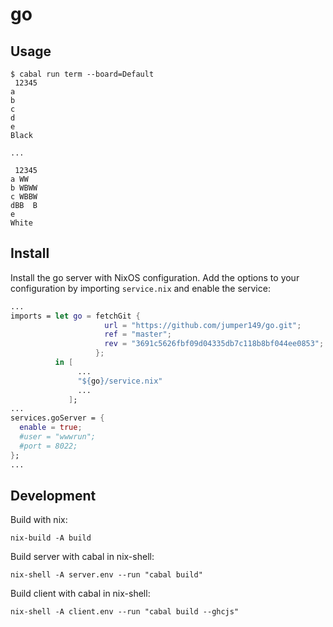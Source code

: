 # go

## Usage

```
$ cabal run term --board=Default
 12345
a
b
c
d
e
Black

...

 12345
a WW
b WBWW
c WBBW
dBB  B
e
White
```

## Install

Install the go server with NixOS configuration.
Add the options to your configuration by importing `service.nix` and enable the service:
```nix
...
imports = let go = fetchGit {
                     url = "https://github.com/jumper149/go.git";
                     ref = "master";
                     rev = "3691c5626fbf09d04335db7c118b8bf044ee0853";
                   };
          in [
               ...
               "${go}/service.nix"
               ...
             ];
...
services.goServer = {
  enable = true;
  #user = "wwwrun";
  #port = 8022;
};
...
```

## Development

Build with nix:
```
nix-build -A build
```

Build server with cabal in nix-shell:
```
nix-shell -A server.env --run "cabal build"
```

Build client with cabal in nix-shell:
```
nix-shell -A client.env --run "cabal build --ghcjs"
```
